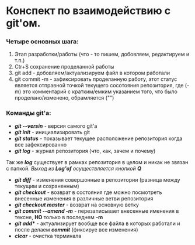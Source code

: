 # Конспект по взаимодействию с git'ом.

### **Четыре основных шага:**

1. Этап разработки/работы
(что - то пишем, добовляем, редактируем и т.п.)
2. Ctr+S сохранение проделанной работы
3. git add - добовляем/актуализируем файл в котором работали
4. git commit -m - зафиксировать проделанную работу, этот статус является отправной точкой текущего сосотояния репозитория, где (-m) это комментарий с кратким/емким указанием того, что было проделано/изменено, обрамляется ("")

### **Команды git'а:**

* __*git --versin*__ - версия самого git'а
* __*git init*__ - инициализировать git
* __*git status*__ - показывает текущее расположение репозитория когда все зафексированно
* __*git log*__ - журнал репозитория (что, как, зачем и почему)

Так же __*log*__ существует в рамках репозитория в целом и никак не звязан с папкой. *Выход из __Log'of__ осуществляется кнопкой __Q__*
* __*git diff*__ - изменения совершонные в репозитории (разница между текущим и сохраненным) 
* __*git checkout*__ - возврат в состояния где можно посмотреть внесенные изменения в различные ветви репозитория
* __*git checkout master*__ - возврат на основную ветку
* __*git commit --amend -m*__ - перезаписывает внесенные именения в тексне, **НО** только в последнем **-m**
* __*git add**__ - актуализирует вообще все файла в которых работали и после делаем __*commit*__ (фиксируе все изменения)
* __*clear*__ - очистка терминала
